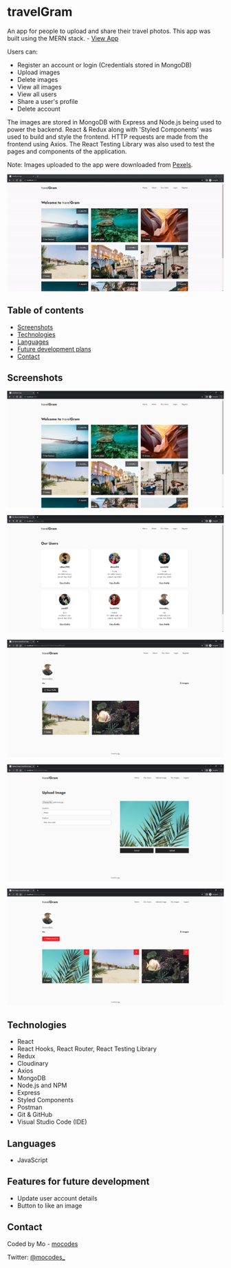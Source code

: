 # travelGram

An app for people to upload and share their travel photos. This app was built using the MERN stack. - [View App](https://travelgram-app-mocodes.herokuapp.com/)

Users can:

- Register an account or login (Credentials stored in MongoDB)
- Upload images
- Delete images
- View all images
- View all users
- Share a user's profile
- Delete account

The images are stored in MongoDB with Express and Node.js being used to power the backend. React & Redux along with 'Styled Components' was used to build and style the frontend. HTTP requests are made from the frontend using Axios. The React Testing Library was also used to test the pages and components of the application.

Note: Images uploaded to the app were downloaded from [Pexels](https://www.pexels.com/).

![GIF showing the travelGram App](frontend/src/images/travelgram-app.gif)

## Table of contents

- [Screenshots](#screenshots)
- [Technologies](#technologies)
- [Languages](#languages)
- [Future development plans](#features-for-future-development)
- [Contact](#contact)

## Screenshots

![Screenshot of travelGram - Main Page](frontend/src/images/screenshot-one.PNG)

![Screenshot of travelGram - Our Users Page](frontend/src/images/screenshot-two.PNG)

![Screenshot of travelGram - User Profile Page](frontend/src/images/screenshot-three.PNG)

![Screenshot of travelGram - Upload Images Page](frontend/src/images/screenshot-four.PNG)

![Screenshot of travelGram - My Images Page](frontend/src/images/screenshot-five.PNG)

## Technologies

- React
- React Hooks, React Router, React Testing Library
- Redux
- Cloudinary
- Axios
- MongoDB
- Node.js and NPM
- Express
- Styled Components
- Postman
- Git & GitHub
- Visual Studio Code (IDE)

## Languages

- JavaScript

## Features for future development

- Update user account details
- Button to like an image

## Contact

Coded by Mo - [mocodes](https://mocodes.co.uk/)

Twitter: [@mocodes\_](https://twitter.com/mocodes_)
